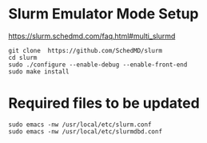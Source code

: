 # Slurm Emulator Mode Setup

https://slurm.schedmd.com/faq.html#multi_slurmd

```
git clone  https://github.com/SchedMD/slurm
cd slurm
sudo ./configure --enable-debug --enable-front-end
sudo make install
```

# Required files to be updated

```
sudo emacs -nw /usr/local/etc/slurm.conf
sudo emacs -nw /usr/local/etc/slurmdbd.conf
```
